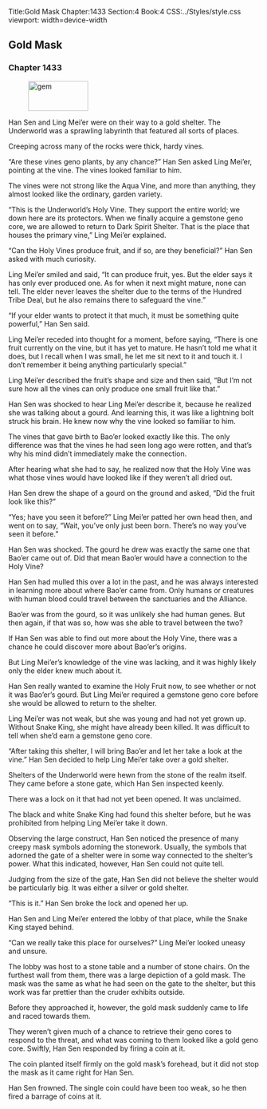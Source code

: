 Title:Gold Mask 
Chapter:1433 
Section:4 
Book:4 
CSS:../Styles/style.css 
viewport: width=device-width
  
## Gold Mask
### Chapter 1433
  
<figure>
	<img src="../Images/gem.gif" alt="gem" id="gem" width="120" height="60" />
</figure>
  

  
Han Sen and Ling Mei’er were on their way to a gold shelter. The Underworld was a sprawling labyrinth that featured all sorts of places.

Creeping across many of the rocks were thick, hardy vines.

“Are these vines geno plants, by any chance?” Han Sen asked Ling Mei’er, pointing at the vine. The vines looked familiar to him.

The vines were not strong like the Aqua Vine, and more than anything, they almost looked like the ordinary, garden variety.

“This is the Underworld’s Holy Vine. They support the entire world; we down here are its protectors. When we finally acquire a gemstone geno core, we are allowed to return to Dark Spirit Shelter. That is the place that houses the primary vine,” Ling Mei’er explained.

“Can the Holy Vines produce fruit, and if so, are they beneficial?” Han Sen asked with much curiosity.

Ling Mei’er smiled and said, “It can produce fruit, yes. But the elder says it has only ever produced one. As for when it next might mature, none can tell. The elder never leaves the shelter due to the terms of the Hundred Tribe Deal, but he also remains there to safeguard the vine.”

“If your elder wants to protect it that much, it must be something quite powerful,” Han Sen said.

Ling Mei’er receded into thought for a moment, before saying, “There is one fruit currently on the vine, but it has yet to mature. He hasn’t told me what it does, but I recall when I was small, he let me sit next to it and touch it. I don’t remember it being anything particularly special.”

Ling Mei’er described the fruit’s shape and size and then said, “But I’m not sure how all the vines can only produce one small fruit like that.”

Han Sen was shocked to hear Ling Mei’er describe it, because he realized she was talking about a gourd. And learning this, it was like a lightning bolt struck his brain. He knew now why the vine looked so familiar to him.

The vines that gave birth to Bao’er looked exactly like this. The only difference was that the vines he had seen long ago were rotten, and that’s why his mind didn’t immediately make the connection.

After hearing what she had to say, he realized now that the Holy Vine was what those vines would have looked like if they weren’t all dried out.

Han Sen drew the shape of a gourd on the ground and asked, “Did the fruit look like this?”

“Yes; have you seen it before?” Ling Mei’er patted her own head then, and went on to say, “Wait, you’ve only just been born. There’s no way you’ve seen it before.”

Han Sen was shocked. The gourd he drew was exactly the same one that Bao’er came out of. Did that mean Bao’er would have a connection to the Holy Vine?

Han Sen had mulled this over a lot in the past, and he was always interested in learning more about where Bao’er came from. Only humans or creatures with human blood could travel between the sanctuaries and the Alliance.

Bao’er was from the gourd, so it was unlikely she had human genes. But then again, if that was so, how was she able to travel between the two?

If Han Sen was able to find out more about the Holy Vine, there was a chance he could discover more about Bao’er’s origins.

But Ling Mei’er’s knowledge of the vine was lacking, and it was highly likely only the elder knew much about it.

Han Sen really wanted to examine the Holy Fruit now, to see whether or not it was Bao’er’s gourd. But Ling Mei’er required a gemstone geno core before she would be allowed to return to the shelter.

Ling Mei’er was not weak, but she was young and had not yet grown up. Without Snake King, she might have already been killed. It was difficult to tell when she’d earn a gemstone geno core.

“After taking this shelter, I will bring Bao’er and let her take a look at the vine.” Han Sen decided to help Ling Mei’er take over a gold shelter.

Shelters of the Underworld were hewn from the stone of the realm itself. They came before a stone gate, which Han Sen inspected keenly.

There was a lock on it that had not yet been opened. It was unclaimed.

The black and white Snake King had found this shelter before, but he was prohibited from helping Ling Mei’er take it down.

Observing the large construct, Han Sen noticed the presence of many creepy mask symbols adorning the stonework. Usually, the symbols that adorned the gate of a shelter were in some way connected to the shelter’s power. What this indicated, however, Han Sen could not quite tell.

Judging from the size of the gate, Han Sen did not believe the shelter would be particularly big. It was either a silver or gold shelter.

“This is it.” Han Sen broke the lock and opened her up.

Han Sen and Ling Mei’er entered the lobby of that place, while the Snake King stayed behind.

“Can we really take this place for ourselves?” Ling Mei’er looked uneasy and unsure.

The lobby was host to a stone table and a number of stone chairs. On the furthest wall from them, there was a large depiction of a gold mask. The mask was the same as what he had seen on the gate to the shelter, but this work was far prettier than the cruder exhibits outside.

Before they approached it, however, the gold mask suddenly came to life and raced towards them.

They weren’t given much of a chance to retrieve their geno cores to respond to the threat, and what was coming to them looked like a gold geno core. Swiftly, Han Sen responded by firing a coin at it.

The coin planted itself firmly on the gold mask’s forehead, but it did not stop the mask as it came right for Han Sen.

Han Sen frowned. The single coin could have been too weak, so he then fired a barrage of coins at it.